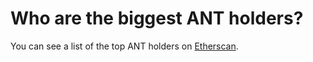 # Who are the biggest ANT holders?

You can see a list of the top ANT holders on [Etherscan](https://etherscan.io/token/0x960b236A07cf122663c4303350609A66A7B288C0#balances).
